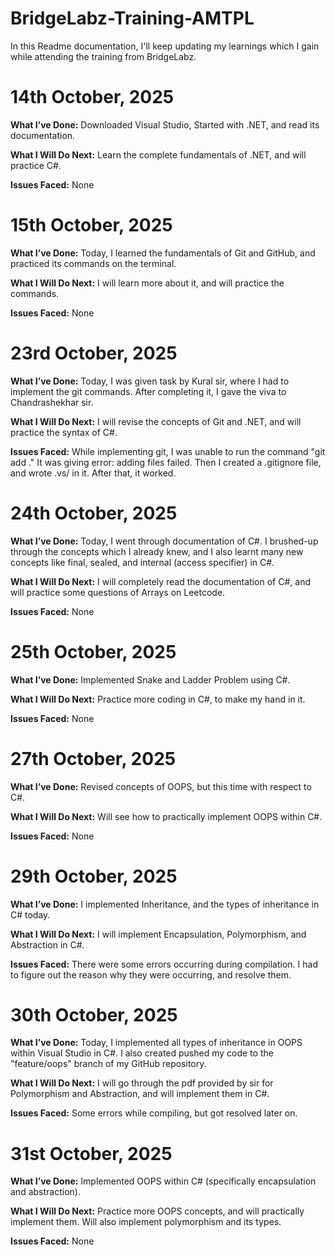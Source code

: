 # BridgeLabz-Training-AMTPL

In this Readme documentation, I'll keep updating my learnings which I gain while attending the training from BridgeLabz.

# 14th October, 2025
**What I’ve Done:** 
Downloaded Visual Studio, Started with .NET, and read its documentation. 

**What I Will Do Next:** 
Learn the complete fundamentals of .NET, and will practice C#.

**Issues Faced:** None

# 15th October, 2025
**What I’ve Done:** 
Today, I learned the fundamentals of Git and GitHub, and practiced its commands on the terminal.

**What I Will Do Next:** 
I will learn more about it, and will practice the commands.

**Issues Faced:** None


# 23rd October, 2025
**What I’ve Done:**
Today, I was given task by Kural sir, where I had to implement the git commands. After completing it, I gave the viva to Chandrashekhar sir.

**What I Will Do Next:**
I will revise the concepts of Git and .NET, and will practice the syntax of C#.

**Issues Faced:** 
While implementing git, I was unable to run the command "git add ."
It was giving error: adding files failed.
Then I created a .gitignore file, and wrote .vs/ in it.
After that, it worked.


# 24th October, 2025
**What I’ve Done:**
Today, I went through documentation of C#. I brushed-up through the concepts which I already knew, and I also learnt many new concepts like final, sealed, and internal (access specifier) in C#.

**What I Will Do Next:**
I will completely read the documentation of C#, and will practice some questions of Arrays on Leetcode.

**Issues Faced:** None


# 25th October, 2025
**What I’ve Done:** 
Implemented Snake and Ladder Problem using C#.

**What I Will Do Next:**
Practice more coding in C#, to make my hand in it.

**Issues Faced:** None


# 27th October, 2025
**What I’ve Done:** 
Revised concepts of OOPS, but this time with respect to C#.

**What I Will Do Next:**
Will see how to practically implement OOPS within C#.

**Issues Faced:** None

# 29th October, 2025
**What I’ve Done:**
I implemented Inheritance, and the types of inheritance in C# today. 

**What I Will Do Next:**
I will implement Encapsulation, Polymorphism, and Abstraction in C#.

**Issues Faced:**
There were some errors occurring during compilation. I had to figure out the reason why they were occurring, and resolve them.

# 30th October, 2025
**What I’ve Done:**
Today, I implemented all types of inheritance in OOPS within Visual Studio in C#. I also created pushed my code to the "feature/oops" branch of my GitHub repository.

**What I Will Do Next:**
I will go through the pdf provided by sir for Polymorphism and Abstraction, and will implement them in C#.

**Issues Faced:** Some errors while compiling, but got resolved later on.

# 31st October, 2025
**What I’ve Done:**
Implemented OOPS within C# (specifically encapsulation and abstraction).

**What I Will Do Next:**
Practice more OOPS concepts, and will practically implement them. Will also implement polymorphism and its types.

**Issues Faced:** None
